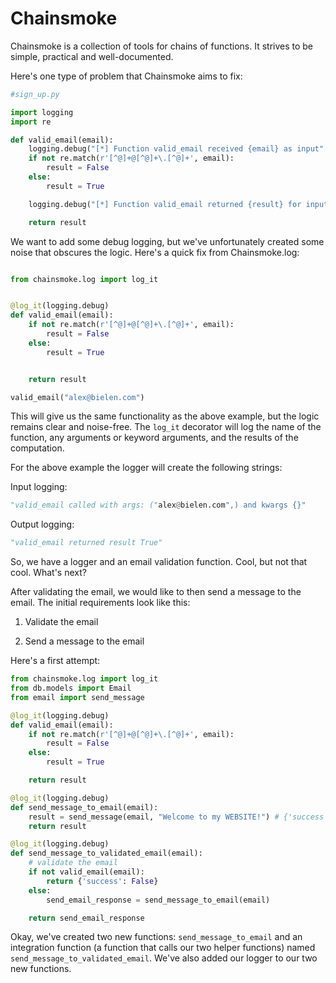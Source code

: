 # Chainsmoke

Chainsmoke is a collection of tools for chains of functions. It strives to be simple, practical and well-documented.

Here's one type of problem that Chainsmoke aims to fix:

```python
#sign_up.py

import logging
import re

def valid_email(email):
    logging.debug("[*] Function valid_email received {email} as input".format(email=email))
    if not re.match(r'[^@]+@[^@]+\.[^@]+', email):
        result = False
    else:
        result = True

    logging.debug("[*] Function valid_email returned {result} for input {input}".format(result=result, email=email)

    return result
```
We want to add some debug logging, but we've unfortunately created some noise that obscures the logic.
Here's a quick fix from Chainsmoke.log:

```python

from chainsmoke.log import log_it


@log_it(logging.debug)
def valid_email(email):
    if not re.match(r'[^@]+@[^@]+\.[^@]+', email):
        result = False
    else:
        result = True


    return result

valid_email("alex@bielen.com")
```
This will give us the same functionality as the above example, but the logic remains clear and noise-free.
The `log_it` decorator will log the name of the function, any arguments or keyword arguments, and the results
of the computation.

For the above example the logger will create the following strings:

Input logging:
```python
"valid_email called with args: ("alex@bielen.com",) and kwargs {}"
```

Output logging:
```python
"valid_email returned result True"
```
So, we have a logger and an email validation function. Cool, but not that cool. What's next?

After validating the email, we would like to then send a message to the email.
The initial requirements look like this:

1) Validate the email

2) Send a message to the email

Here's a first attempt:

```python
from chainsmoke.log import log_it
from db.models import Email
from email import send_message

@log_it(logging.debug)
def valid_email(email):
    if not re.match(r'[^@]+@[^@]+\.[^@]+', email):
        result = False
    else:
        result = True

    return result

@log_it(logging.debug)
def send_message_to_email(email):
    result = send_message(email, "Welcome to my WEBSITE!") # {'success': Bool}
    return result

@log_it(logging.debug)
def send_message_to_validated_email(email):
    # validate the email
    if not valid_email(email):
        return {'success': False}
    else:
        send_email_response = send_message_to_email(email)

    return send_email_response
```

Okay, we've created two new functions: `send_message_to_email` and an
integration function (a function that calls our two helper functions) named 
`send_message_to_validated_email`. We've also added our logger to our two new functions. 


















